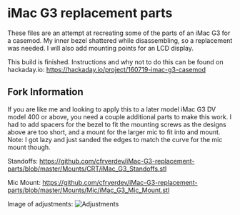 # iMac G3 replacement parts
These files are an attempt at recreating some of the parts of an iMac G3 for a casemod.
My inner bezel shattered while disassembling, so a replacement was needed. 
I will also add mounting points for an LCD display.

This build is finished. Instructions and why not to do this can be found on hackaday.io: https://hackaday.io/project/160719-imac-g3-casemod

## Fork Information

If you are like me and looking to apply this to a later model iMac G3 DV model 400 or above, you need a couple additional parts to make this work. I had to add spacers for the bezel to fit the mounting screws as the designs above are too short, and a mount for the larger mic to fit into and mount. Note: I got lazy and just sanded the edges to match the curve for the mic mount though.

Standoffs: https://github.com/cfryerdev/iMac-G3-replacement-parts/blob/master/Mounts/CRT/iMac_G3_Standoffs.stl

Mic Mount: https://github.com/cfryerdev/iMac-G3-replacement-parts/blob/master/Mounts/Mic/iMac_G3_Mic_Mount.stl

Image of adjustments: 
![Adjustments](https://i.imgur.com/h6ASOyU.jpeg)